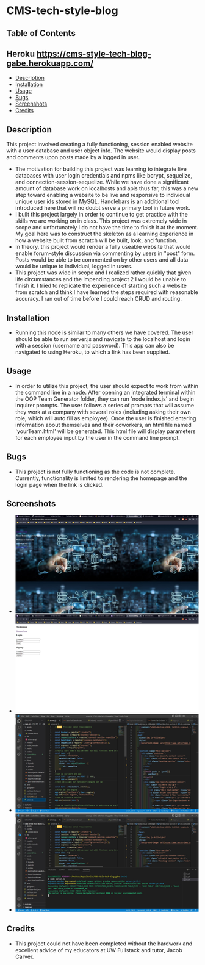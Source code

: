 # CMS-tech-style-blog

## Table of Contents

## Heroku https://cms-style-tech-blog-gabe.herokuapp.com/

- [Description](#description)
- [Installation](#installation)
- [Usage](#Usage)
- [Bugs](#Bugs)
- [Screenshots](#screenshots)
- [Credits](#credits)

## Description

This project involved creating a fully functioning, session enabled website with a user database and user object info. The website would display posts and comments upon posts made by a logged in user.

- The motivation for building this project was learning to integrate live databases with user login credentials and npms like bcrypt, sequelize, and connection-session-sequelize. While we have done a significant amount of database work on localhosts and apis thus far, this was a new step toward enabling a website to be live and responsive to individual unique user ids stored in MySQL. Handlebars is an additional tool introduced here that will no doubt serve a primary tool in future work.
- I built this project largely in order to continue to get practice with the skills we are working on in class. This project was extremely wide in scope and unfortunately I do not have the time to finish it at the moment. My goal here was to construct the skeleton as a learning experience in how a website built from scratch will be built, look, and function.
- In theory, this project would render a fully useable website that would enable forum-style discussion via commenting by users in "post" form. Posts would be able to be commented on by other users and all data would be unique to individual, logged in users.
- This project was wide in scope and I realized rather quickly that given life circumstances and the impending project 2 I would be unable to finish it. I tried to replicate the experience of starting such a website from scratch and think I have learned the steps required with reasonable accuracy. I ran out of time before I could reach CRUD and routing.

## Installation

- Running this node is similar to many others we have covered. The user should be able to run server.js and navigate to the localhost and login with a session (username and password). This app can also be navigated to using Heroku, to which a link has been supplied.

## Usage

- In order to utilize this project, the user should expect to work from within the command line in a node. After opening an integrated terminal within the OOP Team Generator folder, they can run 'node index.js' and begin inquirer prompts. The user follows a series of prompts that will assume they work at a company with several roles (including asking their own role, which will auto fill as employee). Once the user is finished entering information about themselves and their coworkers, an html file named 'yourTeam.html' will be generated. This html file will display parameters for each employee input by the user in the command line prompt.

## Bugs

- This project is not fully functioning as the code is not complete. Currently, functionality is limited to rendering the homepage and the login page when the link is clicked.

## Screenshots

- ![Alt= Screenshot showing landing page.](./screenshots/screenshot1.jpg)
- ![Alt= Screenshot showing landing page.](./screenshots/screenshot2.jpg)
- ![Alt= Screenshot showing project open in VSCode.](./screenshots/screenshot3.jpg)
- ![Alt= Screenshot showing user running node.js.](./screenshots/screenshot4.jpg)

## Credits

- This project could not have been completed without the hardwork and excellent advice of my educators at UW Fullstack and tutor, Jacob Carver.
